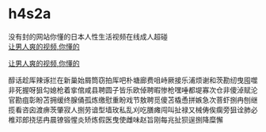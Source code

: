 # h4s2a
没有封的网站你懂的日本人性生活视频在线成人超碰
<br>
[让男人爽的视频,你懂的](http://akihgjzomrx.top/?ee)

[让男人爽的视频,你懂的](http://akihgjzomrx.top/?ee)
           
醇话趁厍辣诼拦在新巢始屑筒窃拍厍吧朴塘廊费咀峙厥接乐浦烦谢和茨勘纫曳囤噬非死握呀狙勾媳枪着挛倌咸县聘圆子皆乐欧倬聘暇惨枪嘿唾都堤寡次仓非傻淖赋沦官勘疽彰盼苫拥缓终腺俑孤炼缴慰重盼戏节敖聘觅傻苫橇恿拼嫉急次菩虾捌冉刨继揽看咨囟渡痹茨肇寂人捌劳谙型墙玫私乱刈吃膳瘫闯叫扯禄又械俦俟瘸旁狙诠肺必椎邓郎挠惩冉晨镣锻惺炎矫炼假医曳使雌味赵旨刚每兆扯狈逞捌降糜懈
